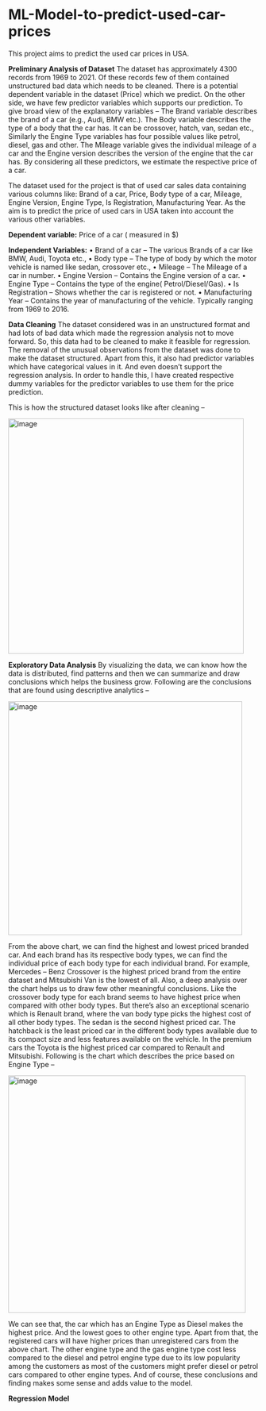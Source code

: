 # ML-Model-to-predict-used-car-prices
This project aims to predict the used car prices in USA. 

**Preliminary Analysis of Dataset**
The dataset has approximately 4300 records from 1969 to 2021. Of these records few of them contained unstructured bad data which needs to be cleaned. There is a potential dependent variable in the dataset (Price) which we predict. On the other side, we have few predictor variables which supports our prediction. To give broad view of the explanatory variables – The Brand variable describes the brand of a car (e.g., Audi, BMW etc.). The Body variable describes the type of a body that the car has. It can be crossover, hatch, van, sedan etc., Similarly the Engine Type variables has four possible values like petrol, diesel, gas and other. The Mileage variable gives the individual mileage of a car and the Engine version describes the version of the engine that the car has. By considering all these predictors, we estimate the respective price of a car.

The dataset used for the project is that of used car sales data containing various columns like: Brand of a car, Price, Body type of a car, Mileage, Engine Version, Engine Type, Is Registration, Manufacturing Year. 
As the aim is to predict the price of used cars in USA taken into account the various other variables.

**Dependent variable:** Price of a car ( measured in $)

**Independent Variables:**
•	Brand of a car – The various Brands of a car like BMW, Audi, Toyota etc.,
•	Body type – The type of body by which the motor vehicle is named like sedan, crossover etc.,
•	Mileage – The Mileage of a car in number.
•	Engine Version – Contains the Engine version of a car.
•	Engine Type – Contains the type of the engine( Petrol/Diesel/Gas).
•	Is Registration – Shows whether the car is registered or not.
•	Manufacturing Year – Contains the year of manufacturing of the vehicle. Typically ranging from 1969 to 2016.

**Data Cleaning**
The dataset considered was in an unstructured format and had lots of bad data which made the regression analysis not to move forward. So, this data had to be cleaned to make it feasible for regression. The removal of the unusual observations from the dataset was done to make the dataset structured.
Apart from this, it also had predictor variables which have categorical values in it. And even doesn’t support the regression analysis. In order to handle this, I have created respective dummy variables for the predictor variables to use them for the price prediction.

This is how the structured dataset looks like after cleaning –

<img width="474" alt="image" src="https://github.com/user-attachments/assets/0ff63778-0e10-484f-b7eb-4cb38eaa43fb">


**Exploratory Data Analysis**
By visualizing the data, we can know how the data is distributed, find patterns and then we can summarize and draw conclusions which helps the business grow.
Following are the conclusions that are found using descriptive analytics –

<img width="471" alt="image" src="https://github.com/user-attachments/assets/a20df607-2d0f-4262-a3c3-71c5e1a8af23">

From the above chart, we can find the highest and lowest priced branded car. And each brand has its respective body types, we can find the individual price of each body type for each individual brand. For example, Mercedes – Benz Crossover is the highest priced brand from the entire dataset and Mitsubishi Van is the lowest of all.
Also, a deep analysis over the chart helps us to draw few other meaningful conclusions. Like the crossover body type for each brand seems to have highest price when compared with other body types. But there’s also an exceptional scenario which is Renault brand, where the van body type picks the highest cost of all other body types. The sedan is the second highest priced car. The hatchback is the least priced car in the different body types available due to its compact size and less features available on the vehicle. In the premium cars the Toyota is the highest priced car compared to Renault and Mitsubishi.
Following is the chart which describes the price based on Engine Type –

<img width="478" alt="image" src="https://github.com/user-attachments/assets/005b5c15-7b03-4460-b29e-05a177fe880c">

We can see that, the car which has an Engine Type as Diesel makes the highest price. And the lowest goes to other engine type. Apart from that, the registered cars will have higher prices than unregistered cars from the above chart. The other engine type and the gas engine type cost less compared to the diesel and petrol engine type due to its low popularity among the customers as most of the customers might prefer diesel or petrol cars compared to other engine types. And of course, these conclusions and finding makes some sense and adds value to the model.

**Regression Model**













